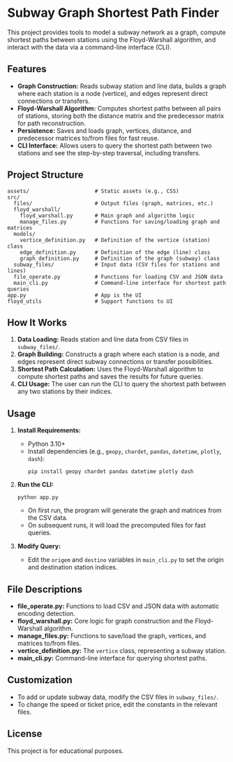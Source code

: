 # Subway Graph Shortest Path Finder

This project provides tools to model a subway network as a graph, compute shortest paths between stations using the Floyd-Warshall algorithm, and interact with the data via a command-line interface (CLI).

## Features

- **Graph Construction:** Reads subway station and line data, builds a graph where each station is a node (vertice), and edges represent direct connections or transfers.
- **Floyd-Warshall Algorithm:** Computes shortest paths between all pairs of stations, storing both the distance matrix and the predecessor matrix for path reconstruction.
- **Persistence:** Saves and loads graph, vertices, distance, and predecessor matrices to/from files for fast reuse.
- **CLI Interface:** Allows users to query the shortest path between two stations and see the step-by-step traversal, including transfers.

## Project Structure

```
assets/                     # Static assets (e.g., CSS)
src/
  files/                    # Output files (graph, matrices, etc.)
  floyd_warshall/
    floyd_warshall.py       # Main graph and algorithm logic
    manage_files.py         # Functions for saving/loading graph and matrices
  models/
    vertice_definition.py   # Definition of the vertice (station) class
    edge_definition.py      # Definition of the edge (line) class
    graph_definition.py     # Definition of the graph (subway) class
  subway_files/             # Input data (CSV files for stations and lines)
  file_operate.py           # Functions for loading CSV and JSON data
  main_cli.py               # Command-line interface for shortest path queries
app.py                      # App is the UI
floyd_utils                 # Support functions to UI
```

## How It Works

1. **Data Loading:** Reads station and line data from CSV files in `subway_files/`.
2. **Graph Building:** Constructs a graph where each station is a node, and edges represent direct subway connections or transfer possibilities.
3. **Shortest Path Calculation:** Uses the Floyd-Warshall algorithm to compute shortest paths and saves the results for future queries.
4. **CLI Usage:** The user can run the CLI to query the shortest path between any two stations by their indices.

## Usage

1. **Install Requirements:**
   - Python 3.10+
   - Install dependencies (e.g., `geopy`, `chardet`, `pandas`, `datetime`, `plotly`, `dash`):
     ```
     pip install geopy chardet pandas datetime plotly dash
     ```

2. **Run the CLI:**
   ```
   python app.py
   ```
   - On first run, the program will generate the graph and matrices from the CSV data.
   - On subsequent runs, it will load the precomputed files for fast queries.

3. **Modify Query:**
   - Edit the `origem` and `destino` variables in `main_cli.py` to set the origin and destination station indices.

## File Descriptions

- **file_operate.py:** Functions to load CSV and JSON data with automatic encoding detection.
- **floyd_warshall.py:** Core logic for graph construction and the Floyd-Warshall algorithm.
- **manage_files.py:** Functions to save/load the graph, vertices, and matrices to/from files.
- **vertice_definition.py:** The `vertice` class, representing a subway station.
- **main_cli.py:** Command-line interface for querying shortest paths.

## Customization

- To add or update subway data, modify the CSV files in `subway_files/`.
- To change the speed or ticket price, edit the constants in the relevant files.

## License

This project is for educational purposes.
